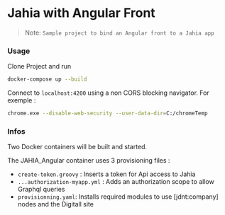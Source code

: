 # Jahia with Angular Front

> Note: `Sample project to bind an Angular front to a Jahia app`

### Usage

Clone Project and run 
```sh
docker-compose up --build
```
Connect to `localhost:4200` using a non CORS blocking navigator.
For exemple :
```sh
chrome.exe --disable-web-security --user-data-dir=C:/chromeTemp
```

### Infos

Two Docker containers will be built and started.

The JAHIA_Angular container uses 3 provisioning files : 

* `create-token.groovy` : Inserts a token for Api access to Jahia
* `...authorization-myapp.yml` : Adds an authorization scope to allow Graphql queries
* `provisionning.yaml`: Installs required modules to use [jdnt:company] nodes and the Digitall site
